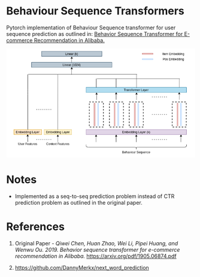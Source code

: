 # Behaviour Sequence Transformers

Pytorch implementation of Behaviour Sequence transformer for user sequence prediction as outlined in:
[Behavior Sequence Transformer for E-commerce
Recommendation in Alibaba.](https://arxiv.org/pdf/1905.06874.pdf) 

![](bst_arch.png "Behaviour Seq Transformer Arch")


# Notes
* Implemented as a seq-to-seq prediction problem instead of CTR prediction problem as outlined in the original paper.


# References
1. Original Paper - *Qiwei Chen, Huan Zhao, Wei Li, Pipei Huang, and Wenwu Ou. 2019. Behavior sequence transformer for e-commerce recommendation in Alibaba.* https://arxiv.org/pdf/1905.06874.pdf

2. https://github.com/DannyMerkx/next_word_prediction







